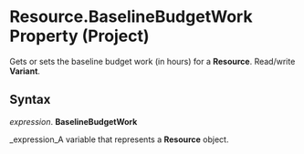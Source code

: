 
# Resource.BaselineBudgetWork Property (Project)

Gets or sets the baseline budget work (in hours) for a  **Resource**. Read/write  **Variant**.


## Syntax

 _expression_. **BaselineBudgetWork**

 _expression_A variable that represents a  **Resource** object.

